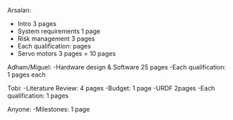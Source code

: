 Arsalan:
-	Intro 	3 pages 
-	System requirements	 1 page
-	Risk management 3 pages
-	Each qualification:  pages
-	Servo motors 3 pages
= 10 pages

Adham/Miguel: 
-Hardware design & Software 25 pages
-Each qualification: 1 pages each

Tobi:
-Literature Review: 4 pages 
-Budget: 1 page
-URDF 2pages
-Each qualification: 1 pages

Anyone:
-Milestones: 1 page




